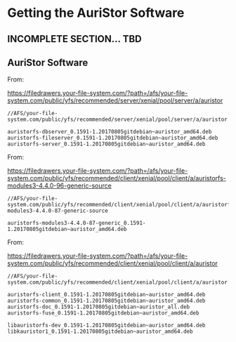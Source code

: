 # Getting the AuriStor Software

## INCOMPLETE SECTION... TBD


## AuriStor Software 

From: 

https://filedrawers.your-file-system.com/?path=/afs/your-file-system.com/public/yfs/recommended/server/xenial/pool/server/a/auristor
```
//AFS/your-file-system.com/public/yfs/recommended/server/xenial/pool/server/a/auristor

auristorfs-dbserver_0.1591-1.20170805gitdebian~auristor_amd64.deb
auristorfs-fileserver_0.1591-1.20170805gitdebian~auristor_amd64.deb
auristorfs-server_0.1591-1.20170805gitdebian~auristor_amd64.deb
```
From:

https://filedrawers.your-file-system.com/?path=/afs/your-file-system.com/public/yfs/recommended/client/xenial/pool/client/a/auristorfs-modules3-4.4.0-96-generic-source
```
//AFS/your-file-system.com/public/yfs/recommended/client/xenial/pool/client/a/auristorfs-modules3-4.4.0-87-generic-source

auristorfs-modules3-4.4.0-87-generic_0.1591-1.20170805gitdebian~auristor_amd64.deb
```

From:

https://filedrawers.your-file-system.com/?path=/afs/your-file-system.com/public/yfs/recommended/client/xenial/pool/client/a/auristor
```
//AFS/your-file-system.com/public/yfs/recommended/client/xenial/pool/client/a/auristor

auristorfs-client_0.1591-1.20170805gitdebian~auristor_amd64.deb
auristorfs-common_0.1591-1.20170805gitdebian~auristor_amd64.deb
auristorfs-doc_0.1591-1.20170805gitdebian~auristor_all.deb
auristorfs-fuse_0.1591-1.20170805gitdebian~auristor_amd64.deb

libauristorfs-dev_0.1591-1.20170805gitdebian~auristor_amd64.deb
libkauristor1_0.1591-1.20170805gitdebian~auristor_amd64.deb
```
<!--stackedit_data:
eyJoaXN0b3J5IjpbLTExNjczODIwODNdfQ==
-->